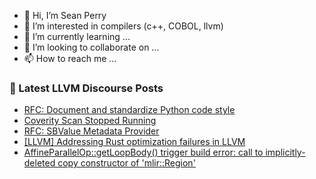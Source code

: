 - 👋 Hi, I’m Sean Perry
- 👀 I’m interested in compilers (c++, COBOL, llvm)
- 🌱 I’m currently learning ...
- 💞️ I’m looking to collaborate on ...
- 📫 How to reach me ...

<!---
s66perry/s66perry is a ✨ special ✨ repository because its `README.md` (this file) appears on your GitHub profile.
You can click the Preview link to take a look at your changes.
--->
### 📕 Latest LLVM Discourse Posts

<!-- DISCOURSE-LLVM:START -->
- [RFC: Document and standardize Python code style](https://discourse.llvm.org/t/rfc-document-and-standardize-python-code-style/68257#post_19)
- [Coverity Scan Stopped Running](https://discourse.llvm.org/t/coverity-scan-stopped-running/67856#post_19)
- [RFC: SBValue Metadata Provider](https://discourse.llvm.org/t/rfc-sbvalue-metadata-provider/68377#post_17)
- [[LLVM] Addressing Rust optimization failures in LLVM](https://discourse.llvm.org/t/llvm-addressing-rust-optimization-failures-in-llvm/68096#post_7)
- [AffineParallelOp::getLoopBody&lpar;&rpar; trigger build error: call to implicitly-deleted copy constructor of &#39;mlir::Region&#39;](https://discourse.llvm.org/t/affineparallelop-getloopbody-trigger-build-error-call-to-implicitly-deleted-copy-constructor-of-mlir-region/68412#post_2)
<!-- DISCOURSE-LLVM:END -->
